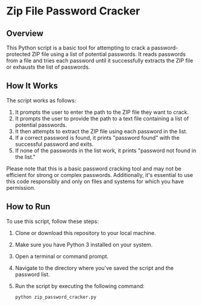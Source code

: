 # Zip File Password Cracker

## Overview

This Python script is a basic tool for attempting to crack a password-protected ZIP file using a list of potential passwords. It reads passwords from a file and tries each password until it successfully extracts the ZIP file or exhausts the list of passwords.

## How It Works

The script works as follows:

1. It prompts the user to enter the path to the ZIP file they want to crack.
2. It prompts the user to provide the path to a text file containing a list of potential passwords.
3. It then attempts to extract the ZIP file using each password in the list.
4. If a correct password is found, it prints "password found" with the successful password and exits.
5. If none of the passwords in the list work, it prints "password not found in the list."

Please note that this is a basic password cracking tool and may not be efficient for strong or complex passwords. Additionally, it's essential to use this code responsibly and only on files and systems for which you have permission.

## How to Run

To use this script, follow these steps:

1. Clone or download this repository to your local machine.
2. Make sure you have Python 3 installed on your system.
3. Open a terminal or command prompt.
4. Navigate to the directory where you've saved the script and the password list.
5. Run the script by executing the following command:

   ```bash
   python zip_password_cracker.py
